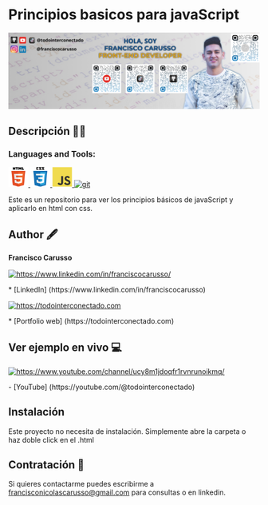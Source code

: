 # Principios basicos para javaScript

![Layout preview for the Todointerconectado page](/css/images/miniatura.png)

## Descripción 👨‍💼
<h3 align="left">Languages and Tools:</h3>
<p align="left"> 
    <a href="https://www.w3.org/html/" target="_blank" rel="noreferrer">
        <img src="https://raw.githubusercontent.com/devicons/devicon/master/icons/html5/html5-original-wordmark.svg" alt="html5" width="40" height="40"/>
    </a>
    <a href="https://www.w3schools.com/css/" target="_blank" rel="noreferrer">
        <img src="https://raw.githubusercontent.com/devicons/devicon/master/icons/css3/css3-original-wordmark.svg" alt="css3" width="40" height="40"/> 
    </a>
    <a href="https://developer.mozilla.org/en-US/docs/Web/JavaScript" target="_blank" rel="noreferrer">
        <img src="https://raw.githubusercontent.com/devicons/devicon/master/icons/javascript/javascript-original.svg" alt="javascript" width="40" height="40"/> 
    </a> 
    <a href="https://git-scm.com/" target="_blank" rel="noreferrer">
        <img src="https://www.vectorlogo.zone/logos/git-scm/git-scm-icon.svg" alt="git" width="40" height="40"/> 
    </a>
</p>
Este es un repositorio para ver los principios básicos de javaScript y aplicarlo en html con css.

## Author 🖋
**Francisco Carusso**
<p align="left">
    <a href="https://www.linkedin.com/in/franciscocarusso/" target="_blank">
        <img align="center" src="https://raw.githubusercontent.com/rahuldkjain/github-profile-readme-generator/master/src/images/icons/Social/linked-in-alt.svg" alt="https://www.linkedin.com/in/franciscocarusso/" height="30" width="40" />
    </a>
</p>
* [LinkedIn] (https://www.linkedin.com/in/franciscocarusso)
<p align="left">
    <a href="https://todointerconectado.com" target="_blank">
        <img align="center" src="https://todointerconectado.com/CSS/img/favicons/apple-icon-57x57.png" alt="https://todointerconectado.com" height="30" width="40" />
    </a>
</p>
* [Portfolio web] (https://todointerconectado.com)

## Ver ejemplo en vivo 💻
<p align="left">
    <a href="https://www.youtube.com/@todointerconectado" target="_blank">
        <img align="center" src="https://raw.githubusercontent.com/rahuldkjain/github-profile-readme-generator/master/src/images/icons/Social/youtube.svg" alt="https://www.youtube.com/channel/ucy8m1jdoqfr1rvnrunoikmq/" height="30" width="40" />
    </a>
</p>
- [YouTube] (https://youtube.com/@todointerconectado)

## Instalación 
Este proyecto no necesita de instalación. Simplemente abre la carpeta o haz doble click en el .html

## Contratación 📧
Si quieres contactarme puedes escribirme a francisconicolascarusso@gmail.com para consultas o en linkedin.